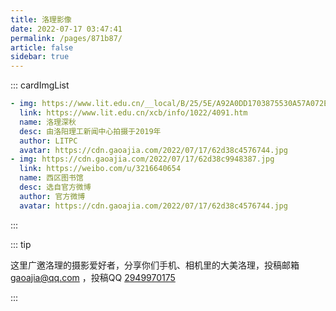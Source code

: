 ```yaml
---
title: 洛理影像
date: 2022-07-17 03:47:41
permalink: /pages/871b87/
article: false
sidebar: true
---
```




::: cardImgList
```yaml
- img: https://www.lit.edu.cn/__local/B/25/5E/A92A0DD1703875530A57A072ED6_94826D02_956B8.jpg
  link: https://www.lit.edu.cn/xcb/info/1022/4091.htm
  name: 洛理深秋
  desc: 由洛阳理工新闻中心拍摄于2019年
  author: LITPC 
  avatar: https://cdn.gaoajia.com/2022/07/17/62d38c4576744.jpg 
- img: https://cdn.gaoajia.com/2022/07/17/62d38c9948387.jpg
  link: https://weibo.com/u/3216640654
  name: 西区图书馆
  desc: 选自官方微博
  author: 官方微博
  avatar: https://cdn.gaoajia.com/2022/07/17/62d38c4576744.jpg  
```
:::



::: tip 

这里广邀洛理的摄影爱好者，分享你们手机、相机里的大美洛理，投稿邮箱 [gaoajia@qq.com](http://mail.qq.com/cgi-bin/qm_share?t=qm_mailme&email=_J_Zl5mSkZm4iYnWm5eV) ，投稿QQ [2949970175](http://wpa.qq.com/msgrd?v=3&amp;uin=2949970175&amp;site=qq&amp;menu=yes)

:::